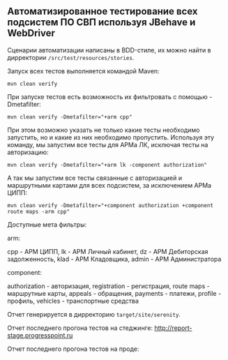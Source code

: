 ## Автоматизированное тестирование всех подсистем ПО СВП используя JBehave и WebDriver

Сценарии автоматизации написаны в BDD-стиле, их можно найти в дирректории `/src/test/resources/stories`.

Запуск всех тестов выполняется командой Maven:

```
mvn clean verify
```

При запуске тестов есть возможность их фильтровать с помощью -Dmetafilter:

```
mvn clean verify -Dmetafilter="+arm cpp"
```

При этом возможно указать не только какие тесты необходимо запустить, но и какие из них необходимо пропустить.
Используя эту команду, мы запустим все тесты для АРМа ЛК, исключая тесты на авторизацию:

```
mvn clean verify -Dmetafilter="+arm lk -component authorization"
```

А так мы запустим все тесты связанные с авторизацией и маршрутными картами для всех подсистем, за исключением АРМа ЦИПП:
 
```
mvn clean verify -Dmetafilter="+component authorization +component route maps -arm cpp"
```

Доступные мета фильтры:

arm: 

cpp - АРМ ЦИПП, 
lk - АРМ Личный кабинет, 
dz - АРМ Дебиторская задолженность,
klad - АРМ Кладовщика,
admin - АРМ Администратора

component:

authorization - авторизация,
registration - регистрация,
route maps - маршрутные карты,
appeals - обращения,
payments - платежи,
profile - профиль,
vehicles - транспортные средства

Отчет генерируется в дирректорию `target/site/serenity`.

Отчет последнего прогона тестов на стеджинге: http://report-stage.progresspoint.ru

Отчет последнего прогона тестов на проде: 

